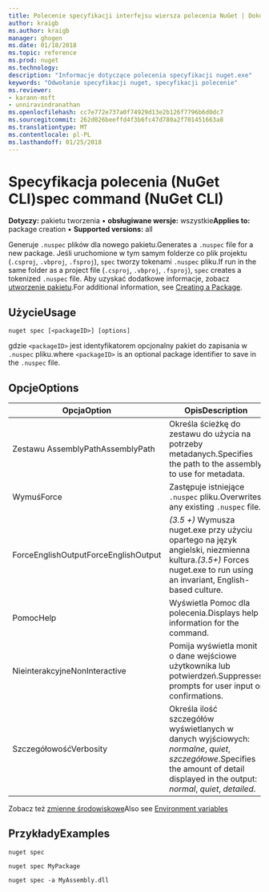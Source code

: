 ```yaml
---
title: Polecenie specyfikacji interfejsu wiersza polecenia NuGet | Dokumentacja firmy Microsoft
author: kraigb
ms.author: kraigb
manager: ghogen
ms.date: 01/18/2018
ms.topic: reference
ms.prod: nuget
ms.technology: 
description: "Informacje dotyczące polecenia specyfikacji nuget.exe"
keywords: "Odwołanie specyfikacji nuget, specyfikacji polecenie"
ms.reviewer:
- karann-msft
- unniravindranathan
ms.openlocfilehash: cc7e772e737a0f74929d13e2b126f7796b6d0dc7
ms.sourcegitcommit: 262d026beeffd4f3b6fc47d780a2f701451663a8
ms.translationtype: MT
ms.contentlocale: pl-PL
ms.lasthandoff: 01/25/2018
---
```

# <a name="spec-command-nuget-cli"></a><span data-ttu-id="e692d-104">Specyfikacja polecenia (NuGet CLI)</span><span class="sxs-lookup"><span data-stu-id="e692d-104">spec command (NuGet CLI)</span></span>

<span data-ttu-id="e692d-105">**Dotyczy:** pakietu tworzenia &bullet; **obsługiwane wersje:** wszystkie</span><span class="sxs-lookup"><span data-stu-id="e692d-105">**Applies to:** package creation &bullet; **Supported versions:** all</span></span>

<span data-ttu-id="e692d-106">Generuje `.nuspec` plików dla nowego pakietu.</span><span class="sxs-lookup"><span data-stu-id="e692d-106">Generates a `.nuspec` file for a new package.</span></span> <span data-ttu-id="e692d-107">Jeśli uruchomione w tym samym folderze co plik projektu (`.csproj`, `.vbproj`, `.fsproj`), `spec` tworzy tokenami `.nuspec` pliku.</span><span class="sxs-lookup"><span data-stu-id="e692d-107">If run in the same folder as a project file (`.csproj`, `.vbproj`, `.fsproj`), `spec` creates a tokenized `.nuspec` file.</span></span> <span data-ttu-id="e692d-108">Aby uzyskać dodatkowe informacje, zobacz [utworzenie pakietu](../create-packages/creating-a-package.md).</span><span class="sxs-lookup"><span data-stu-id="e692d-108">For additional information, see [Creating a Package](../create-packages/creating-a-package.md).</span></span>

## <a name="usage"></a><span data-ttu-id="e692d-109">Użycie</span><span class="sxs-lookup"><span data-stu-id="e692d-109">Usage</span></span>

```cli
nuget spec [<packageID>] [options]
```

<span data-ttu-id="e692d-110">gdzie `<packageID>` jest identyfikatorem opcjonalny pakiet do zapisania w `.nuspec` pliku.</span><span class="sxs-lookup"><span data-stu-id="e692d-110">where `<packageID>` is an optional package identifier to save in the `.nuspec` file.</span></span>

## <a name="options"></a><span data-ttu-id="e692d-111">Opcje</span><span class="sxs-lookup"><span data-stu-id="e692d-111">Options</span></span>

| <span data-ttu-id="e692d-112">Opcja</span><span class="sxs-lookup"><span data-stu-id="e692d-112">Option</span></span> | <span data-ttu-id="e692d-113">Opis</span><span class="sxs-lookup"><span data-stu-id="e692d-113">Description</span></span> |
| --- | --- |
| <span data-ttu-id="e692d-114">Zestawu AssemblyPath</span><span class="sxs-lookup"><span data-stu-id="e692d-114">AssemblyPath</span></span> | <span data-ttu-id="e692d-115">Określa ścieżkę do zestawu do użycia na potrzeby metadanych.</span><span class="sxs-lookup"><span data-stu-id="e692d-115">Specifies the path to the assembly to use for metadata.</span></span> |
| <span data-ttu-id="e692d-116">Wymuś</span><span class="sxs-lookup"><span data-stu-id="e692d-116">Force</span></span> | <span data-ttu-id="e692d-117">Zastępuje istniejące `.nuspec` pliku.</span><span class="sxs-lookup"><span data-stu-id="e692d-117">Overwrites any existing `.nuspec` file.</span></span> |
| <span data-ttu-id="e692d-118">ForceEnglishOutput</span><span class="sxs-lookup"><span data-stu-id="e692d-118">ForceEnglishOutput</span></span> | <span data-ttu-id="e692d-119">*(3.5 +)* Wymusza nuget.exe przy użyciu opartego na język angielski, niezmienna kultura.</span><span class="sxs-lookup"><span data-stu-id="e692d-119">*(3.5+)* Forces nuget.exe to run using an invariant, English-based culture.</span></span> |
| <span data-ttu-id="e692d-120">Pomoc</span><span class="sxs-lookup"><span data-stu-id="e692d-120">Help</span></span> | <span data-ttu-id="e692d-121">Wyświetla Pomoc dla polecenia.</span><span class="sxs-lookup"><span data-stu-id="e692d-121">Displays help information for the command.</span></span> |
| <span data-ttu-id="e692d-122">Nieinterakcyjne</span><span class="sxs-lookup"><span data-stu-id="e692d-122">NonInteractive</span></span> | <span data-ttu-id="e692d-123">Pomija wyświetla monit o dane wejściowe użytkownika lub potwierdzeń.</span><span class="sxs-lookup"><span data-stu-id="e692d-123">Suppresses prompts for user input or confirmations.</span></span> |
| <span data-ttu-id="e692d-124">Szczegółowość</span><span class="sxs-lookup"><span data-stu-id="e692d-124">Verbosity</span></span> | <span data-ttu-id="e692d-125">Określa ilość szczegółów wyświetlanych w danych wyjściowych: *normalne*, *quiet*, *szczegółowe*.</span><span class="sxs-lookup"><span data-stu-id="e692d-125">Specifies the amount of detail displayed in the output: *normal*, *quiet*, *detailed*.</span></span> |

<span data-ttu-id="e692d-126">Zobacz też [zmienne środowiskowe](cli-ref-environment-variables.md)</span><span class="sxs-lookup"><span data-stu-id="e692d-126">Also see [Environment variables](cli-ref-environment-variables.md)</span></span>

## <a name="examples"></a><span data-ttu-id="e692d-127">Przykłady</span><span class="sxs-lookup"><span data-stu-id="e692d-127">Examples</span></span>

```cli
nuget spec

nuget spec MyPackage

nuget spec -a MyAssembly.dll
```

